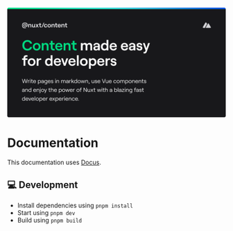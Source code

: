 [![nuxt-content](/docs/public/cover_dark.png "@nuxt/content image")](https://content.nuxtjs.org)

# Documentation

This documentation uses [Docus](https://github.com/nuxt-themes/docus).

## 💻 Development

- Install dependencies using `pnpm install`
- Start using `pnpm dev`
- Build using `pnpm build`
